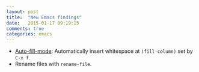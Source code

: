 ```yaml
---
layout: post
title:  "New Emacs findings"
date:   2015-01-17 09:19:15
comments: true
categories: emacs
---
```


*  [Auto-fill-mode][auto-fill-mode]: Automatically insert whitespace at `(fill-column)` set by `C-x f`.
*  Rename files with `rename-file`.

[auto-fill-mode]: http://www.emacswiki.org/emacs/AutoFillMode
